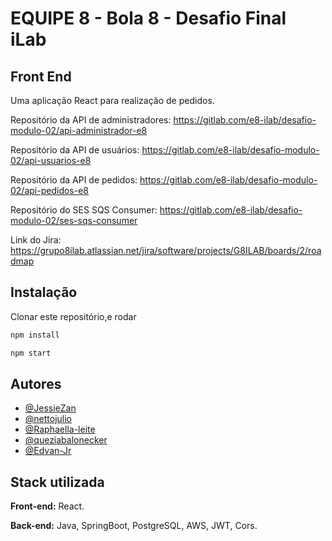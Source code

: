 # EQUIPE 8 - Bola 8 - Desafio Final iLab

## Front End

Uma aplicação React para realização de pedidos.

Repositório da API de administradores: https://gitlab.com/e8-ilab/desafio-modulo-02/api-administrador-e8

Repositório da API de usuários: https://gitlab.com/e8-ilab/desafio-modulo-02/api-usuarios-e8

Repositório da API de pedidos: https://gitlab.com/e8-ilab/desafio-modulo-02/api-pedidos-e8

Repositório do SES SQS Consumer: https://gitlab.com/e8-ilab/desafio-modulo-02/ses-sqs-consumer

Link do Jira: https://grupo8ilab.atlassian.net/jira/software/projects/G8ILAB/boards/2/roadmap


## Instalação
Clonar este repositório,e rodar

```sh
npm install
```

```sh
npm start
```

## Autores

- [@JessieZan](https://www.github.com/JessieZan)
- [@nettojulio](https://www.github.com/nettojulio)
- [@Raphaella-leite](https://github.com/Raphaella-leite)
- [@queziabalonecker](https://github.com/queziabalonecker)
- [@Edvan-Jr](https://github.com/Edvan-Jr)
## Stack utilizada

**Front-end:** React.

**Back-end:** Java, SpringBoot, PostgreSQL, AWS, JWT, Cors.
